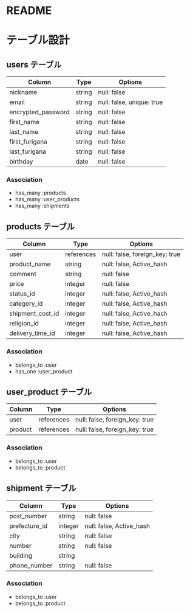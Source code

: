 # README
# テーブル設計

## users テーブル

| Column             | Type   | Options                   |
| ------------------ | ------ | ------------------------- |
| nickname           | string | null: false               |
| email              | string | null: false, unique: true |
| encrypted_password | string | null: false               |
| first_name         | string | null: false               |
| last_name          | string | null: false               |
| first_furigana     | string | null: false               |
| last_furigana      | string | null: false               |
| birthday           | date   | null: false               |

### Association

- has_many :products
- has_many :user_products
- has_many :shipments

## products テーブル

| Column           | Type       | Options                        |
| ---------------- | ---------- | ------------------------------ |
| user             | references | null: false, foreign_key: true |
| product_name     | string     | null: false, Active_hash       |
| comment          | string     | null: false                    |
| price            | integer    | null: false                    |
| status_id        | integer    | null: false, Active_hash       |
| category_id      | integer    | null: false, Active_hash       |
| shipment_cost_id | integer    | null: false, Active_hash       |
| religion_id      | integer    | null: false, Active_hash       |
| delivery_time_id | integer    | null: false, Active_hash       |

### Association

- belongs_to :user
- has_one    :user_product

## user_product テーブル

| Column          | Type       | Options                        |
| --------------- | ---------- | ------------------------------ |
| user            | references | null: false, foreign_key: true |
| product         | references | null: false, foreign_key: true |

### Association

- belongs_to :user
- belongs_to :product


## shipment テーブル

| Column          | Type       | Options                        |
| --------------- | ---------- | ------------------------------ |
| post_number     | string     | null: false                    |
| prefecture_id   | integer    | null: false, Active_hash       |
| city            | string     | null: false                    |
| number          | string     | null: false                    |
| building        | string     |                                |
| phone_number    | string     | null: false                    |

### Association

- belongs_to :user
- belongs_to :product
